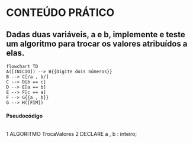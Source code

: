 # CONTEÚDO PRÁTICO
## Dadas duas variáveis, a e b, implemente e teste um algoritmo para trocar os valores atribuídos a elas.

```mermaid
flowchart TD
A([INICIO]) --> B{{Digite dois números}} 
B --> C[/a , b/]
C --> D[b == c]
D --> E[a == b]
E --> F[c == a]
F --> G{{a , b}}
G --> H([FIM])
```

#### Pseudocódigo
```
```
1 ALGORITMO TrocaValores
2 DECLARE a , b : inteiro;

```
```
